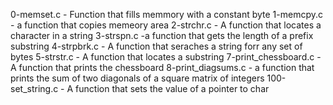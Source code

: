 0-memset.c - Function that fills memmory with a constant byte
1-memcpy.c - a function that copies memeory area
2-strchr.c - A function that locates a character in a string
3-strspn.c -a function that gets the length of a prefix substring
4-strpbrk.c - A function that seraches a string forr any set of bytes
 5-strstr.c - A function that locates a substring
7-print_chessboard.c - A function that prints the chessboard
8-print_diagsums.c - a function that prints the sum of two diagonals of a square matrix of integers
100-set_string.c - A function that sets the  value of a pointer to char
